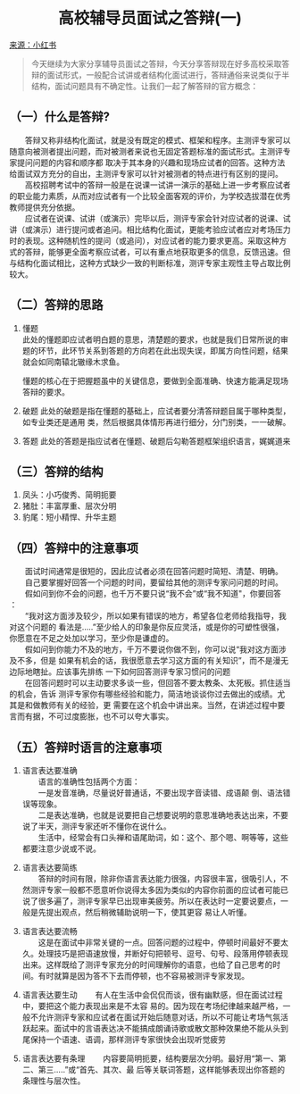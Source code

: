 # <center>高校辅导员面试之答辩(一)</center>
[来源：小红书](https://www.xiaohongshu.com/explore/625f62040000000001025d03)

> 今天继续为大家分享辅导员面试之答辩，今天分享答辩现在好多高校采取答辩的面试形式，一般配合试讲或者结构化面试进行，答辩通俗来说类似于半结构，面试问题具有不确定性。让我们一起了解答辩的官方概念：

## （一）什么是答辩?  
&ensp;&ensp;&ensp;&ensp;答辩又称非结构化面试，就是没有既定的模式、框架和程序。主测评专家可以随意向被测者提出问题，而对被测者来说也无固定答题标准的面试形式。主测评专家提问问题的内容和顺序都 取决于其本身的兴趣和现场应试者的回答。这种方法给面试双方充分的自出，主测评专家可以针对被测者的特点进行有区别的提问。  
&ensp;&ensp;&ensp;&ensp;高校招聘考试中的答辩一般是在说课一试讲一演示的基础上进一步考察应试者的职业能力素质，从而对应试者有一个比较全面客观的评价，为学校选拔潜在优秀教师提供充分依据。  
&ensp;&ensp;&ensp;&ensp;应试者在说课、试讲（或演示）完毕以后，测评专家会针对应试者的说课、试讲（或演示）进行提问或者追问。相比结构化面试，更能考验应试者应对考场压力时的表现。这种随机性的提问（或追问），对应试者的能力要求更高。采取这种方式的答辩，能够更全面考察应试者，可以有重点地获取更多的信息，反馈迅速。但与结构化面试相比，这种方式缺少一致的判断标准，测评专家主观性主导占取比例较大。

## （二）答辩的思路

1. 懂题  
   此处的懂题即应试者明白题的意思，清楚题的要求，也就是我们日常所说的审题的环节，此环节关系到答题的方向若在此出现失误，即属方向性问题，结果就会如同南辕北辙缘木求鱼。  

   懂题的核心在于把握题虽中的关键信息，要做到全面准确、快速方能满足现场答辩的要求。  
2. 破题
   此处的破题是指在懂题的基础上，应试者要分清答辩题目属于哪种类型，如专业类还是通用 类，然后根据具体情形再进行细分，分门别类，一一破解。
3. 答题
   此处的答题是指应试者在懂题、破题后勾勒答题框架组织语言，娓娓道来  

## （三）答辩的结构

1. 凤头：小巧俊秀、简明扼要
2. 猪肚：丰富厚重、层次分明
3. 豹尾：短小精悍、升华主题

## （四）答辩中的注意事项

&ensp;&ensp;&ensp;&ensp;面试时间通常是很短的，因此应试者必须在回答问题时简短、清楚、明确。  
&ensp;&ensp;&ensp;&ensp;自己要掌握好回答一个问题的时间，要留给其他的测评专家问问题的时间。
&ensp;&ensp;&ensp;&ensp;假如问到你不会的问题，也千万不要只说“我不会”或“我不知道"，你要回答 ：  
&ensp;&ensp;&ensp;&ensp;“我对这方面涉及较少，所以如果有错误的地方，希望各位老师给我指导，我对这个问题的 看法是.....”至少给人的印象是你反应灵活，或是你的可塑性很强，你愿意在不足之处加以学习，至少你是谦虚的。  
&ensp;&ensp;&ensp;&ensp;假如问到你能力不及的地方，千万不要说你做不到，你可以说“我对这方面涉及不多，但是 如果有机会的话，我很愿意去学习这方面的有关知识”，而不是漫无边际地瞎扯。应该事先排练 一下如何回答测评专家习惯问的问题  
&ensp;&ensp;&ensp;&ensp;在回答问题时可以主动要求多谈一些，但回答不要太教条、太死板。抓住适当的机会，告诉 测评专家你有哪些经验和能力，简洁地谈谈你过去做出的成绩。尤其是和做教师有关的经验，更 需要在这个机会中讲出来。当然，在讲述过程中要言而有据，不可过度膨胀，也不可以夸大事实。

## （五）答辩时语言的注意事项

1. 语言表达要准确  
&ensp;&ensp;&ensp;&ensp;语言的准确性包括两个方面：  
&ensp;&ensp;&ensp;&ensp;一是发音准确，尽量说好普通话，不要出现字音读错、成语颠 倒、语法错误等现象。  
&ensp;&ensp;&ensp;&ensp;二是表达准确，也就是说要把自己想要说明的意思准确地表达出来，不要说了半天，测评专家还听不懂你在说什么。  
&ensp;&ensp;&ensp;&ensp;生活中，经常会有口头禅和语尾助词，如：这个、那个嗯、啊等等，这些都要注意少说或不说。
2. 语言表达要简练  
&ensp;&ensp;&ensp;&ensp;答辩的时间有限，除非你语言表达能力很强，内容很丰富，很吸引人，不然测评专家一般都不愿意听你说得太多因为类似的内容你前面的应试者可能已说了很多遍了，测评专家早已出现审美疲劳。所以在表达时一定要说要点，一般是先提出观点，然后稍微辅助说明一下，使其更容 易让人听懂。

3. 语言表达要流畅  
&ensp;&ensp;&ensp;&ensp;这是在面试中非常关键的一点。回答问题的过程中，停顿时间最好不要太久。处理技巧是把语速放慢，并断好句把顿号、逗号、句号、段落用停顿表现出来。这样既给了测评专家充分的时间理解你的语意，也给了自己思考的时间。有时就算是因为答不下去而停顿，也不容易被测评专家发现。

4. 语言表达要生动
&ensp;&ensp;&ensp;&ensp;有人在生活中会侃侃而谈，很有幽默感，但在面试过程中，要把这个能力表现出来是不太容 易的。因为现在考场纪律越来越严格，一般不允许测评专家和应试者在面试开始后随意对话，所以不可能让考场气氛活跃起来。面试中的言语表达决不能搞成朗诵诗歌或散文那种效果绝不能从头到尾保持一个语速、语调，那样测评专家很快会出现听觉疲劳  

5. 语言表达要有条理
&ensp;&ensp;&ensp;&ensp;内容要简明扼要，结构要层次分明。最好用“第一、第二、第三.....”或“首先、其次、最 后等关联词答题，这样能够表现出你答题的条理性与层次性。
